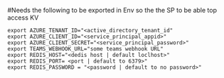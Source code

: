 #Needs the following to be exported in Env so the the SP to be able top access KV

```
export AZURE_TENANT_ID="<active_directory_tenant_id"
export AZURE_CLIENT_ID="<service_principal_appid>"
export AZURE_CLIENT_SECRET="<service_principal_password>"
export TEAMS_WEBHOOK_URL="some teams webhook URL"
export REDIS_HOST="<dedis host | default loclhost>"
export REDIS_PORT= <port | default to 6379>"
export REDIS_PASSWORD = "<password | default to no password>"
```
